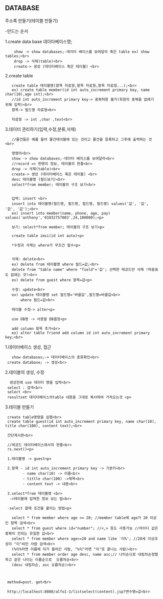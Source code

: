 <h2>DATABASE</h2>


주소록 만들기(테이블 만들기)<p>

-만드는 순서<p>
     1.create data base 데이타베이스명;<p>

        show -> show databases;-데이터 베이스를 보여달라 혹은 table ex) show tables;<br>
        drop -> 삭제(table)<br>
        create-> 생성 (데이터베이스 혹은 테이블) <br>


2.create table<p>
     
       create table 테이블명(항목 자료형,항목 자료형,항목 자료형...);<br>
       ex) create table member(id int auto_increment primary key, name char(10),age int);<br>
       //id int auto_increment primary key-> 중복허용 불가(회원의 중복을 없애기 위해 입력)<br>
       항목-> 필드명 자료형<br>

       자료형 -> int ,char ,text<br>
  
3.데이터 관리하기(입력,수정,분류,삭제)<br>

       //물건들은 예를 들어 물건테이블에 있는 것이고 물건을 등록하고 그후에 출력하는 것<br>

       명령어<br>
       show -> show databases;-데이터 베이스를 보여달라<br>
       //record => 한명의 정보, 테이블의 한줄<br>
       drop -> 삭제(table)<br>
       create-> 생성 (데이터베이스 혹은 테이블) <br>
       desc 테이블명 (필드보기)<br>
       select*from member; 테이블의 구조 보기<br>


       입력: insert <br>
       insert into 테이블명(필드명, 필드명, 필드명, 필드명) values('값', '값', '값', '값');<br>
       ex) insert into member(name, phone, age, pay) values('anthony','01032757003',24,100000);<p>

       보기: select*from member; 테이블의 구조 보기<p>

       create table imsi(id int auto)<p>

       *수정과 삭제는 where가 무조건 필수<p>


       삭제: delete<br>
       ex) delete from 테이블명 where 필드=값;<br>
       delete from "table name" where "field"='값'; 선택한 레코드만 삭제 !따옴표도 없애는 것!<br>
       ex) delete from guest where 항목=값<p>

       수정: update<br>
       ex) update 테이블명 set 필드명='바꿀값',필드명=바꿀값<br>
           where 필드=값<br>

       테이블 수정-> alter<p>

       use DB명 -> 사용할 DB결정<p>

       add column 항목 추가<br>
       ex) alter table friend add column id int auto_increment primary key;<br>


1.데이터베이스 생성, 접근<br>

       show databases;-> 데이터베이스의 종류확인<br>
     create database; -> 생성<br>



2.테이블의 생성, 수정<br>

      생성전에 use 데이터 명을 입력<br>
     select : 검색<br>
     select <br>
     resultset 데이터베이스의table 내용을 그대로 복사하여 가져오는것 <p>


3.테이블 만들기<br>

     create table명령을 실행<br>
     create table guest(id int auto_increment primary key, name char(10), title char(100), content text);<br>

     간단계시판<br>

     //레코드 데이터베이스에서의 한줄<br>
     rs.next()<p>

     1.테이블명 -> guest<p>

     2.항목 - id int auto_increment primary key -> 기본키<br>
            - name char(10) -> 이름<br>
            - tittle char(100) ->제목<br>
            - content text -> 내용<br>

     3.select*from 테이블명 <br>
      ->테이블에 입력한 정보 보는 법<br>

     -select 할때 조건을 붙이는 방법<p>

       select * from member where age >= 20; //member table에 age가 20 이상인 항목 검색<br>
       select * from guest where id="number"; //<,> 등도 사용가능 //아이디 값은 중복이 안되는 유일한 값<br>
       select * from member where age>=20 and name like '이%'; //20세 이상과 성이 "이"씨인 사람 검색<br>
       (%이%라면 이름에 이가 들어간 사람, "%이"라면 "이"로 끝나는 사람)<br>
       select * from member order age desc, name asc;// 나이순으로 내림차순정렬하고 같은 나이는 이름순으로  오름차순<br>
       (desc 내림차순, asc 오름차순)<br>



     method=post. get<br>

     http://localhost:8080/alfo1-3/listselect(content).jsp?변수명=값<br>









